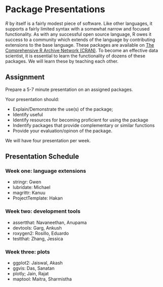 Package Presentations
=====================

*R* by itself is a fairly modest piece of software. Like other languages, it supports a fairly limited syntax with a somewhat narrow and focused functionality. As with any successful open source language, R owes it success to a community which extends of the language by contributing extensions to the base language. These packages are available on [The Comprehensive R Archive Network (CRAN)](https://cran.r-project.org). To become an effective data scientist, it is essential to learn the functionality of dozens of these packages. We will learn these by teaching each other.

Assignment
----------

Prepare a 5-7 minute presentation on an assigned packages.

Your presentation should:

-   Explain/Demonstrate the use(s) of the package;
-   Identify useful
-   Identify resources for becoming proficient for using the package
-   Indentify packages that provide complementary or similar functions
-   Provide your evaluation/opinon of the package.

We will have four presentation per week.

Presentation Schedule
---------------------

### Week one: language extensions

-   stringr: Gwen
-   lubridate: Michael
-   magrittr: Kanuu
-   ProjectTemplate: Hakan

### Week two: development tools

-   assertthat: Navaneethan, Anupama
-   devtools: Garg, Ankush
-   roxygen2: Rosillo, Eduardo
-   testthat: Zhang, Jessica

### Week three: plots

-   ggplot2: Jaiswal, Akash
-   ggvis: Das, Sanatan
-   plotly; Jain, Rajat
-   maptool: Maitra, Sharmistha
